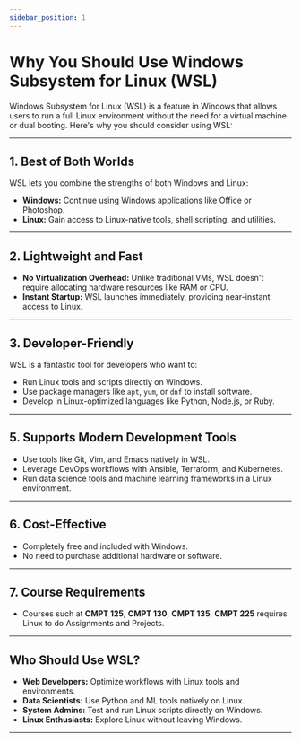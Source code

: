 ```yaml
---
sidebar_position: 1
---
```


# Why You Should Use Windows Subsystem for Linux (WSL)

Windows Subsystem for Linux (WSL) is a feature in Windows that allows users to run a full Linux environment without the need for a virtual machine or dual booting. Here's why you should consider using WSL:

---

## **1. Best of Both Worlds**
WSL lets you combine the strengths of both Windows and Linux:
- **Windows:** Continue using Windows applications like Office or Photoshop.
- **Linux:** Gain access to Linux-native tools, shell scripting, and utilities.

---

## **2. Lightweight and Fast**
- **No Virtualization Overhead:** Unlike traditional VMs, WSL doesn't require allocating hardware resources like RAM or CPU.
- **Instant Startup:** WSL launches immediately, providing near-instant access to Linux.

---

## **3. Developer-Friendly**
WSL is a fantastic tool for developers who want to:
- Run Linux tools and scripts directly on Windows.
- Use package managers like `apt`, `yum`, or `dnf` to install software.
- Develop in Linux-optimized languages like Python, Node.js, or Ruby.

---

## **5. Supports Modern Development Tools**
- Use tools like Git, Vim, and Emacs natively in WSL.
- Leverage DevOps workflows with Ansible, Terraform, and Kubernetes.
- Run data science tools and machine learning frameworks in a Linux environment.

---

## **6. Cost-Effective**
- Completely free and included with Windows.
- No need to purchase additional hardware or software.

---
## **7. Course Requirements**
- Courses such at **CMPT 125**, **CMPT 130**, **CMPT 135**, **CMPT 225** requires Linux to do Assignments and Projects.

---

## **Who Should Use WSL?**
- **Web Developers:** Optimize workflows with Linux tools and environments.
- **Data Scientists:** Use Python and ML tools natively on Linux.
- **System Admins:** Test and run Linux scripts directly on Windows.
- **Linux Enthusiasts:** Explore Linux without leaving Windows.

---
